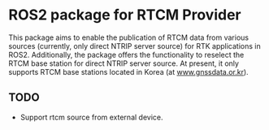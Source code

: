 # ROS2 package for RTCM Provider 

This package aims to enable the publication of RTCM data from various sources (currently, only direct NTRIP server source) for RTK applications in ROS2.
Additionally, the package offers the functionality to reselect the RTCM base station for direct NTRIP server source. At present, it only supports RTCM base stations located in Korea (at www.gnssdata.or.kr).

## TODO
- Support rtcm source from external device.
